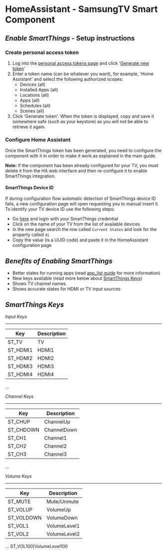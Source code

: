 # HomeAssistant - SamsungTV Smart Component

## ***Enable SmartThings*** - Setup instructions 

### Create personal access token

1. Log into the [personal access tokens page](https://account.smartthings.com/tokens) and click '[Generate new token](https://account.smartthings.com/tokens/new)'
2. Enter a token name (can be whatever you want), for example, 'Home Assistant' and select the following authorized scopes:
    - Devices (all)
    - Installed Apps (all)
    - Locations (all)
    - Apps (all)
    - Schedules (all)
    - Scenes (all)
3. Click 'Generate token'. When the token is displayed, copy and save it somewhere safe (such as your keystore) as you will not be able to retrieve it again.

### Configure Home Assistant

Once the SmartThings token has been generated, you need to configure the component with it in order to make it work as explained in the main guide.

**Note:** if the component has been already configured for your TV, you must delete it from the HA web interface and then re-configure it to enable SmartThings integration.<br/>

#### SmartThings Device ID

If during configuration flow automatic detection of SmartThings device ID fails, a new configuration page will open requesting you to manual 
insert it.
To identify your TV device ID use the following steps:

- Go [here](https://graph-eu01-euwest1.api.smartthings.com/device/list) and login with your SmartThings credential
- Click on the name of your TV from the list of available devices
- In the new page search the row called `Current States` and look for the property called `di`
- Copy the value (is a UUID code) and paste it in the HomeAssistant configuration page



***Benefits of Enabling SmartThings***
---------------

- Better states for running apps (read [app_list guide](https://github.com/ollo69/ha-samsungtv-smart/blob/master/docs/App_list.md) for more information)
- New keys available (read more below about [SmartThings Keys](https://github.com/ollo69/ha-samsungtv-smart/blob/master/docs/Smartthings.md#smartthings-keys))
- Shows TV channel names
- Shows accurate states for HDMI or TV input sources


***SmartThings Keys***
---------------

*Input Keys*
____________
Key|Description
---|-----------
ST_TV|TV
ST_HDMI1|HDMI1
ST_HDMI2|HDMI2
ST_HDMI3|HDMI3
ST_HDMI4|HDMI4
...

*Channel Keys*
______________
Key|Description
---|-----------
ST_CHUP|ChannelUp
ST_CHDOWN|ChannelDown
ST_CH1|Channel1
ST_CH2|Channel2
ST_CH3|Channel3
...

*Volume Keys*
______________
Key|Description
---|-----------
ST_MUTE|Mute/Unmute 
ST_VOLUP|VolumeUp
ST_VOLDOWN|VolumeDown
ST_VOL1|VolumeLevel1
ST_VOL2|VolumeLevel2
...
ST_VOL100|VolumeLevel100
